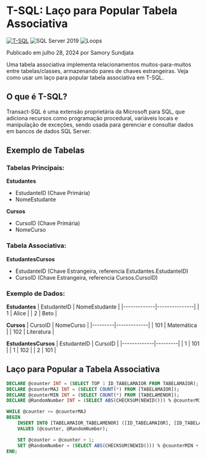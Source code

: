 # T-SQL: Laço para Popular Tabela Associativa

[![T-SQL](https://img.shields.io/badge/SQL-T--SQL-blue)](https://docs.microsoft.com/en-us/sql/t-sql/language-reference)
![SQL Server 2019](https://img.shields.io/badge/SQL%20Server-2019-CC2927?style=flat&logo=microsoft-sql-server&logoColor=white)
![Loops](https://img.shields.io/badge/Loops-CC2927?style=flat&logo=microsoft-sql-server&logoColor=white)

Publicado em julho 28, 2024 por Samory Sundjata

Uma tabela associativa implementa relacionamentos muitos-para-muitos entre tabelas/classes, armazenando pares de chaves estrangeiras. Veja como usar um laço para popular tabela associativa em T-SQL.

## O que é T-SQL?

Transact-SQL é uma extensão proprietária da Microsoft para SQL, que adiciona recursos como programação procedural, variáveis locais e manipulação de exceções, sendo usada para gerenciar e consultar dados em bancos de dados SQL Server.

## Exemplo de Tabelas

### Tabelas Principais:

**Estudantes**

- EstudanteID (Chave Primária)
- NomeEstudante

**Cursos**

- CursoID (Chave Primária)
- NomeCurso

### Tabela Associativa:

**EstudantesCursos**

- EstudanteID (Chave Estrangeira, referencia Estudantes.EstudanteID)
- CursoID (Chave Estrangeira, referencia Cursos.CursoID)

### Exemplo de Dados:

**Estudantes**
| EstudanteID | NomeEstudante |
|-------------|---------------|
| 1 | Alice |
| 2 | Beto |

**Cursos**
| CursoID | NomeCurso |
|---------|-------------|
| 101 | Matemática |
| 102 | Literatura |

**EstudantesCursos**
| EstudanteID | CursoID |
|-------------|---------|
| 1 | 101 |
| 1 | 102 |
| 2 | 101 |

## Laço para Popular a Tabela Associativa

```sql
DECLARE @counter INT = (SELECT TOP 1 ID_TABELAMAIOR FROM TABELAMAIOR);
DECLARE @counterMAJ INT = (SELECT COUNT(*) FROM [TABELAMAIOR]);
DECLARE @counterMIN INT = (SELECT COUNT(*) FROM [TABELAMENOR]);
DECLARE @RandomNumber INT = (SELECT ABS(CHECKSUM(NEWID())) % @counterMIN + 1);

WHILE @counter <= @counterMAJ
BEGIN
    INSERT INTO [TABELAMAIOR_TABELAMENOR] ([ID_TABELAMAIOR], [ID_TABELAMENOR])
    VALUES (@counter, @RandomNumber);

    SET @counter = @counter + 1;
    SET @RandomNumber = (SELECT ABS(CHECKSUM(NEWID())) % @counterMIN + 1);
END;
```
